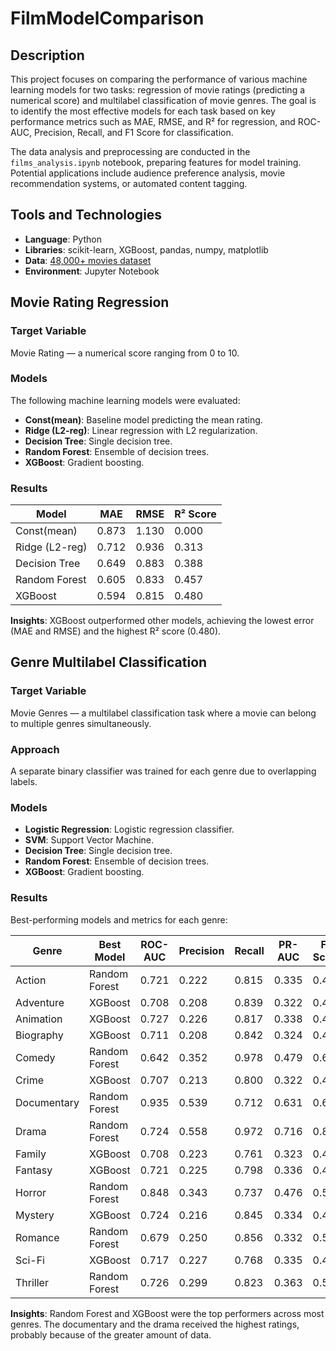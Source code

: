 # FilmModelComparison

## Description
This project focuses on comparing the performance of various machine learning models for two tasks: regression of movie ratings (predicting a numerical score) and multilabel classification of movie genres. The goal is to identify the most effective models for each task based on key performance metrics such as MAE, RMSE, and R² for regression, and ROC-AUC, Precision, Recall, and F1 Score for classification.

The data analysis and preprocessing are conducted in the `films_analysis.ipynb` notebook, preparing features for model training. Potential applications include audience preference analysis, movie recommendation systems, or automated content tagging.

## Tools and Technologies
- **Language**: Python
- **Libraries**: scikit-learn, XGBoost, pandas, numpy, matplotlib
- **Data**: [48,000+ movies dataset](https://www.kaggle.com/datasets/yashgupta24/48000-movies-dataset)
- **Environment**: Jupyter Notebook 

## Movie Rating Regression

### Target Variable
Movie Rating — a numerical score ranging from 0 to 10.

### Models
The following machine learning models were evaluated:
- **Const(mean)**: Baseline model predicting the mean rating.
- **Ridge (L2-reg)**: Linear regression with L2 regularization.
- **Decision Tree**: Single decision tree.
- **Random Forest**: Ensemble of decision trees.
- **XGBoost**: Gradient boosting.

### Results
| Model          | MAE    | RMSE   | R² Score |
|----------------|--------|--------|----------|
| Const(mean)    | 0.873  | 1.130  | 0.000   |
| Ridge (L2-reg) | 0.712  | 0.936  | 0.313    |
| Decision Tree  | 0.649  | 0.883  | 0.388    |
| Random Forest  | 0.605  | 0.833  | 0.457    |
| XGBoost        | 0.594  | 0.815  | 0.480    |

**Insights**: XGBoost outperformed other models, achieving the lowest error (MAE and RMSE) and the highest R² score (0.480).

## Genre Multilabel Classification

### Target Variable
Movie Genres — a multilabel classification task where a movie can belong to multiple genres simultaneously.

### Approach
A separate binary classifier was trained for each genre due to overlapping labels.

### Models
- **Logistic Regression**: Logistic regression classifier.
- **SVM**: Support Vector Machine.
- **Decision Tree**: Single decision tree.
- **Random Forest**: Ensemble of decision trees.
- **XGBoost**: Gradient boosting.

### Results
Best-performing models and metrics for each genre:

| Genre       | Best Model    | ROC-AUC | Precision | Recall | PR-AUC | F1 Score |
|-------------|---------------|---------|-----------|--------|--------|----------|
| Action      | Random Forest | 0.721   | 0.222     | 0.815  | 0.335  | 0.484    |
| Adventure   | XGBoost       | 0.708   | 0.208     | 0.839  | 0.322  | 0.472    |
| Animation   | XGBoost       | 0.727   | 0.226     | 0.817  | 0.338  | 0.489    |
| Biography   | XGBoost       | 0.711   | 0.208     | 0.842  | 0.324  | 0.473    |
| Comedy      | Random Forest | 0.642   | 0.352     | 0.978  | 0.479  | 0.671    |
| Crime       | XGBoost       | 0.707   | 0.213     | 0.800  | 0.322  | 0.468    |
| Documentary | Random Forest | 0.935   | 0.539     | 0.712  | 0.631  | 0.658    |
| Drama       | Random Forest | 0.724   | 0.558     | 0.972  | 0.716  | 0.816    |
| Family      | XGBoost       | 0.708   | 0.223     | 0.761  | 0.323  | 0.470    |
| Fantasy     | XGBoost       | 0.721   | 0.225     | 0.798  | 0.336  | 0.483    |
| Horror      | Random Forest | 0.848   | 0.343     | 0.737  | 0.476  | 0.569    |
| Mystery     | XGBoost       | 0.724   | 0.216     | 0.845  | 0.334  | 0.484    |
| Romance     | Random Forest | 0.679   | 0.250     | 0.856  | 0.332  | 0.528    |
| Sci-Fi      | XGBoost       | 0.717   | 0.227     | 0.768  | 0.335  | 0.476    |
| Thriller    | Random Forest | 0.726   | 0.299     | 0.823  | 0.363  | 0.568    |

**Insights**: Random Forest and XGBoost were the top performers across most genres. The documentary and the drama received the highest ratings, probably because of the greater amount of data.
